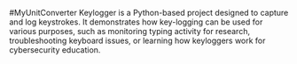 #MyUnitConverter
Keylogger is a Python-based project designed to capture and log keystrokes. It demonstrates how key-logging can be used for various purposes, such as monitoring typing activity for research, troubleshooting keyboard issues, or learning how keyloggers work for cybersecurity education.
